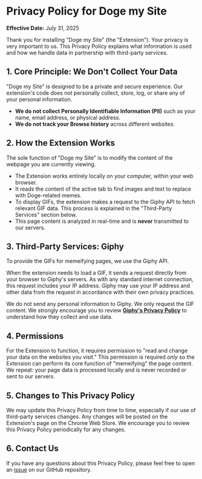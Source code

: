 # Privacy Policy for Doge my Site

**Effective Date:** July 31, 2025

Thank you for installing "Doge my Site" (the "Extension"). Your privacy is very important to us. This Privacy Policy explains what information is used and how we handle data in partnership with third-party services.

## 1. Core Principle: We Don't Collect Your Data

"Doge my Site" is designed to be a private and secure experience. Our extension's code does not personally collect, store, log, or share any of your personal information.

* **We do not collect Personally Identifiable Information (PII)** such as your name, email address, or physical address.
* **We do not track your Browse history** across different websites.

## 2. How the Extension Works

The sole function of "Doge my Site" is to modify the content of the webpage you are currently viewing.

* The Extension works entirely locally on your computer, within your web browser.
* It reads the content of the active tab to find images and text to replace with Doge-related memes.
* To display GIFs, the extension makes a request to the Giphy API to fetch relevant GIF data. This process is explained in the "Third-Party Services" section below.
* This page content is analyzed in real-time and is **never** transmitted to our servers.

## 3. Third-Party Services: Giphy

To provide the GIFs for memeifying pages, we use the Giphy API.

When the extension needs to load a GIF, it sends a request directly from your browser to Giphy's servers. As with any standard internet connection, this request includes your IP address. Giphy may use your IP address and other data from the request in accordance with their own privacy practices.

We do not send any personal information to Giphy. We only request the GIF content. We strongly encourage you to review **[Giphy's Privacy Policy](https://support.giphy.com/hc/en-us/articles/360032872931-GIPHY-Privacy-Policy)** to understand how they collect and use data.

## 4. Permissions

For the Extension to function, it requires permission to "read and change your data on the websites you visit." This permission is required *only* so the Extension can perform its core function of "memeifying" the page content. We repeat: your page data is processed locally and is never recorded or sent to our servers.

## 5. Changes to This Privacy Policy

We may update this Privacy Policy from time to time, especially if our use of third-party services changes. Any changes will be posted on the Extension's page on the Chrome Web Store. We encourage you to review this Privacy Policy periodically for any changes.

## 6. Contact Us

If you have any questions about this Privacy Policy, please feel free to open an [issue](https://github.com/MichaelSolati/doge-my-site/issues) on our GitHub repository.
